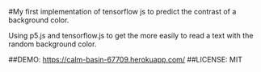 #My first implementation of tensorflow js to predict the contrast of a background color.


Using p5.js and tensorflow.js to get the more easily to read a text with the random background color.

##DEMO:
 https://calm-basin-67709.herokuapp.com/
##LICENSE: MIT
